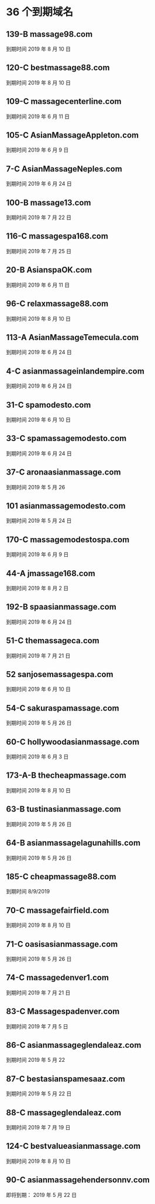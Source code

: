 # 36 个到期域名

## 139-B massage98.com

到期时间 2019 年 8 月 10 日

## 120-C bestmassage88.com

到期时间 2019 年 8 月 10 日

## 109-C massagecenterline.com

到期时间 2019 年 6 月 11 日

## 105-C AsianMassageAppleton.com

到期时间 2019 年 6 月 9 日

## 7-C AsianMassageNeples.com

到期时间 2019 年 6 月 24 日

## 100-B massage13.com

到期时间 2019 年 7 月 22 日

## 116-C massagespa168.com

到期时间 2019 年 7 月 25 日

## 20-B AsianspaOK.com

到期时间 2019 年 6 月 11 日

## 96-C relaxmassage88.com

到期时间 2019 年 8 月 10 日

## 113-A AsianMassageTemecula.com

到期时间 2019 年 6 月 24 日

## 4-C asianmassageinlandempire.com

到期时间 2019 年 6 月 24 日

## 31-C spamodesto.com

到期时间 2019 年 6 月 10 日

## 33-C spamassagemodesto.com

到期时间 2019 年 6 月 24 日

## 37-C aronaasianmassage.com

到期时间 2019 年 5 月 26

## 101 asianmassagemodesto.com

到期时间 2019 年 5 月 24 日

## 170-C massagemodestospa.com

到期时间 2019 年 6 月 9 日

## 44-A jmassage168.com

到期时间 2019 年 8 月 2 日

## 192-B spaasianmassage.com

到期时间 2019 年 6 月 24 日

## 51-C themassageca.com

到期时间 2019 年 7 月 21 日

## 52 sanjosemassagespa.com

到期时间 2019 年 6 月 10 日

## 54-C sakuraspamassage.com

到期时间 2019 年 5 月 26 日

## 60-C hollywoodasianmassage.com

到期时间 2019 年 6 月 3 日

## 173-A-B thecheapmassage.com

到期时间 2019 年 8 月 10 日

## 63-B tustinasianmassage.com

到期时间 2019 年 5 月 26 日

## 64-B asianmassagelagunahills.com

到期时间 2019 年 5 月 26 日

## 185-C cheapmassage88.com

到期时间 8/9/2019


## 70-C massagefairfield.com

到期时间 2019 年 8 月 10 日

## 71-C oasisasianmassage.com

到期时间 2019 年 5 月 26 日

## 74-C massagedenver1.com

到期时间 2019 年 7 月 21 日

## 83-C Massagespadenver.com

到期时间 2019 年 7 月 5 日

## 86-C asianmassageglendaleaz.com

到期时间 2019 年 5 月 22

## 87-C bestasianspamesaaz.com

到期时间 2019 年 5 月 22 日

## 88-C massageglendaleaz.com

到期时间 2019 年 7 月 19 日

## 124-C bestvalueasianmassage.com

到期时间 2019 年 8 月 10 日

## 90-C asianmassagehendersonnv.com

即将到期： 2019 年 5 月 22 日
